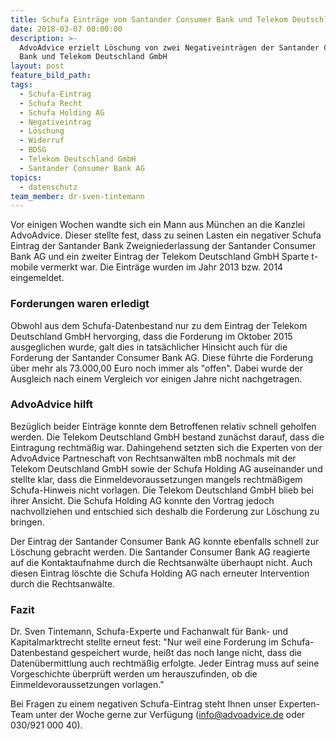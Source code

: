 ```yaml
---
title: Schufa Einträge von Santander Consumer Bank und Telekom Deutschland gelöscht
date: 2018-03-07 00:00:00
description: >-
  AdvoAdvice erzielt Löschung von zwei Negativeinträgen der Santander Consumer
  Bank und Telekom Deutschland GmbH
layout: post
feature_bild_path:
tags:
  - Schufa-Eintrag
  - Schufa Recht
  - Schufa Holding AG
  - Negativeintrag
  - Löschung
  - Widerruf
  - BDSG
  - Telekom Deutschland GmbH
  - Santander Consumer Bank AG
topics:
  - datenschutz
team_member: dr-sven-tintemann
---
```


Vor einigen Wochen wandte sich ein Mann aus M&uuml;nchen an die Kanzlei AdvoAdvice. Dieser stellte fest, dass zu seinen Lasten ein negativer Schufa Eintrag der Santander Bank Zweigniederlassung der Santander Consumer Bank AG und ein zweiter Eintrag der Telekom Deutschland GmbH Sparte t-mobile vermerkt war. Die Eintr&auml;ge wurden im Jahr 2013 bzw. 2014 eingemeldet.

### Forderungen waren erledigt

Obwohl aus dem Schufa-Datenbestand nur zu dem Eintrag der Telekom Deutschland GmbH hervorging, dass die Forderung im Oktober 2015 ausgeglichen wurde, galt dies in tats&auml;chlicher Hinsicht auch f&uuml;r die Forderung der Santander Consumer Bank AG. Diese f&uuml;hrte die Forderung &uuml;ber mehr als 73.000,00 Euro noch immer als "offen". Dabei wurde der Ausgleich nach einem Vergleich vor einigen Jahre nicht nachgetragen.

### AdvoAdvice hilft

Bez&uuml;glich beider Eintr&auml;ge konnte dem Betroffenen relativ schnell geholfen werden. Die Telekom Deutschland GmbH bestand zun&auml;chst darauf, dass die Eintragung rechtm&auml;&szlig;ig war. Dahingehend setzten sich die Experten von der AdvoAdvice Partneschaft von Rechtsanw&auml;lten mbB nochmals mit der Telekom Deutschland GmbH sowie der Schufa Holding AG auseinander und stellte klar, dass die Einmeldevoraussetzungen mangels rechtm&auml;&szlig;igem Schufa-Hinweis nicht vorlagen. Die Telekom Deutschland GmbH blieb bei ihrer Ansicht. Die Schufa Holding AG konnte den Vortrag jedoch nachvollziehen und entschied sich deshalb die Forderung zur L&ouml;schung zu bringen.

Der Eintrag der Santander Consumer Bank AG konnte ebenfalls schnell zur L&ouml;schung gebracht werden. Die Santander Consumer Bank AG reagierte auf die Kontaktaufnahme durch die Rechtsanw&auml;lte &uuml;berhaupt nicht. Auch diesen Eintrag l&ouml;schte die Schufa Holding AG nach erneuter Intervention durch die Rechtsanw&auml;lte.

### Fazit

Dr. Sven Tintemann, Schufa-Experte und Fachanwalt f&uuml;r Bank- und Kapitalmarktrecht stellte erneut fest: "Nur weil eine Forderung im Schufa-Datenbestand gespeichert wurde, hei&szlig;t das noch lange nicht, dass die Daten&uuml;bermittlung auch rechtm&auml;&szlig;ig erfolgte. Jeder Eintrag muss auf seine Vorgeschichte &uuml;berpr&uuml;ft werden um herauszufinden, ob die Einmeldevoraussetzungen vorlagen."

Bei Fragen zu einem negativen Schufa-Eintrag steht Ihnen unser Experten-Team unter der Woche gerne zur Verf&uuml;gung (info@advoadvice.de oder 030/921 000 40).

&nbsp;